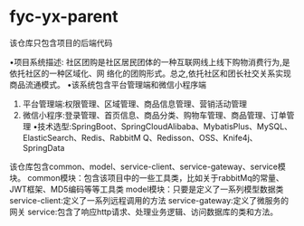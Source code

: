# fyc-yx-parent
该仓库只包含项目的后端代码

•项目系统描述: 社区团购是社区居民团体的一种互联网线上线下购物消费行为,是依托社区的一种区域化、网
络化的团购形式。总之,依托社区和团长社交关系实现商品流通模式。
•该系统包含平台管理端和微信小程序端
1. 平台管理端:权限管理、区域管理、商品信息管理、营销活动管理
2. 微信小程序:登录管理、首页信息、商品分类、购物车管理、商品管理、订单管理
•技术选型:SpringBoot、SpringCloudAlibaba、MybatisPlus、MySQL、ElasticSearch、Redis、RabbitM
Q、Redisson、OSS、Knife4j、SpringData

该仓库包含common、model、service-client、service-gateway、service模块。
common模块：包含该项目中的一些工具类，比如关于rabbitMq的常量、JWT框架、MD5编码等等工具类
model模块：只要是定义了一系列模型数据类
service-client:定义了一系列远程调用的方法
service-gateway:定义了微服务的网关
service:包含了响应http请求、处理业务逻辑、访问数据库的类和方法。
